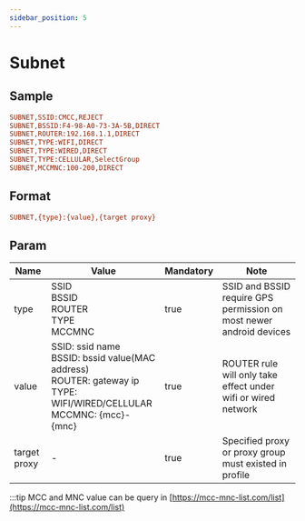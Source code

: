 ```yaml
---
sidebar_position: 5
---
```


# Subnet

## Sample

```ini
SUBNET,SSID:CMCC,REJECT
SUBNET,BSSID:F4-98-A0-73-3A-5B,DIRECT
SUBNET,ROUTER:192.168.1.1,DIRECT
SUBNET,TYPE:WIFI,DIRECT
SUBNET,TYPE:WIRED,DIRECT
SUBNET,TYPE:CELLULAR,SelectGroup
SUBNET,MCCMNC:100-200,DIRECT
```

## Format

```ini
SUBNET,{type}:{value},{target proxy}
```

## Param

| Name         | Value                                                                                                                            | Mandatory | Note                                                                |
|--------------|----------------------------------------------------------------------------------------------------------------------------------|-----------|---------------------------------------------------------------------|
| type         | SSID<br/>BSSID<br/>ROUTER<br/>TYPE<br/>MCCMNC                                                                                    | true      | SSID and BSSID require GPS permission on most newer android devices |
| value        | SSID: ssid name<br/>BSSID: bssid value(MAC address)<br/>ROUTER: gateway ip<br/>TYPE: WIFI/WIRED/CELLULAR<br/>MCCMNC: {mcc}-{mnc} | true      | ROUTER rule will only take effect under wifi or wired network       |
| target proxy | -                                                                                                                                | true      | Specified proxy or proxy group must existed in profile              |

:::tip
MCC and MNC value can be query in [https://mcc-mnc-list.com/list](https://mcc-mnc-list.com/list)